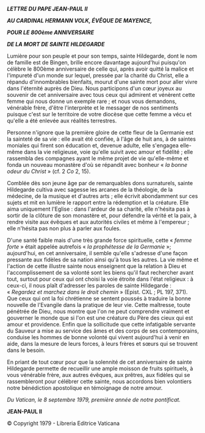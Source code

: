 ***LETTRE DU PAPE JEAN-PAUL II***

***AU CARDINAL HERMANN VOLK, ÉVÊQUE DE MAYENCE,***

***POUR LE 800ème ANNIVERSAIRE***

***DE LA MORT DE SAINTE HILDEGARDE***

Lumière pour son peuple et pour son temps, sainte Hildegarde, dont le nom de famille est de Bingen, brille encore davantage aujourd'hui puisqu'on célèbre le 800ème anniversaire de celle qui, après avoir quitté la malice et l'impureté d'un monde sur lequel, pressée par la charité du Christ, elle a répandu d'innombrables bienfaits, mourut d'une sainte mort pour aller vivre dans l'éternité auprès de Dieu. Nous participons d'un cœur joyeux au souvenir de cet anniversaire avec tous ceux qui admirent et vénèrent cette femme qui nous donne un exemple rare ; et nous vous demandons, vénérable frère, d'être l'interprète et le messager de nos sentiments puisque c'est sur le territoire de votre diocèse que cette femme a vécu et qu'elle a été enlevée aux réalités terrestres.

Personne n'ignore que la première gloire de cette fleur de la Germanie est la sainteté de sa vie : elle avait été confiée, à l'âge de huit ans, à de saintes moniales qui firent son éducation et, devenue adulte, elle s'engagea elle-même dans la vie religieuse, voie qu'elle suivit avec amour et fidélité ; elle rassembla des compagnes ayant le même projet de vie qu'elle-même et fonda un nouveau monastère d'où se répandit avec bonheur « *la bonne odeur du Christ* » (cf. 2 *Co* 2, 15).

Comblée dès son jeune âge par de remarquables dons surnaturels, sainte Hildegarde cultiva avec sagesse les arcanes de la théologie, de la médecine, de la musique et d'autres arts ; elle écrivit abondamment sur ces sujets et mit en lumière le rapport entre la rédemption et la créature. Elle aima uniquement l'Eglise : dans l'ardeur de sa charité, elle n'hésita pas à sortir de la clôture de son monastère et, pour défendre la vérité et la paix, à rendre visite aux évêques et aux autorités civiles et même à l'empereur ; elle n'hésita pas non plus à parler aux foules.

D'une santé faible mais d'une très grande force spirituelle, cette « *femme forte* » était appelée autrefois « *la prophétesse de la Germanie* »; aujourd'hui, en cet anniversaire, il semble qu'elle s'adresse d'une façon pressante aux fidèles de sa nation ainsi qu'à tous les autres. La vie même et l'action de cette illustre sainte nous enseignent que la relation à Dieu et l'accomplissement de sa volonté sont les biens qu'il faut rechercher avant tout, surtout pour ceux qui ont choisi la voie étroite dans l'état religieux : à ceux-ci, il nous plaît d'adresser les paroles de sainte Hildegarde : « *Regardez et marchez dans le droit chemin* » (Epist. CXL ; PL 197, 371). Que ceux qui ont la foi chrétienne se sentent poussés à traduire la bonne nouvelle de l'Evangile dans la pratique de leur vie. Cette maîtresse, toute pénétrée de Dieu, nous montre que l'on ne peut comprendre vraiment et gouverner le monde que si l'on est une créature du Père des cieux qui est amour et providence. Enfin que la sollicitude que cette infatigable servante du Sauveur a mise au service des âmes et des corps de ses contemporains, conduise les hommes de bonne volonté qui vivent aujourd'hui à venir en aide, dans la mesure de leurs forces, à leurs frères et sœurs qui se trouvent dans le besoin.

En priant de tout cœur pour que la solennité de cet anniversaire de sainte Hildegarde permette de recueillir une ample moisson de fruits spirituels, à vous vénérable frère, aux autres évêques, aux prêtres, aux fidèles qui se rassembleront pour célébrer cette sainte, nous accordons bien volontiers notre bénédiction apostolique en témoignage de notre amour.

*Du Vatican, le 8 septembre 1979, première année de notre pontificat.*

**JEAN-PAUL II**

© Copyright 1979 - Libreria Editrice Vaticana